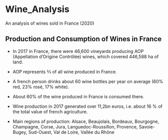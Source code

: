 # Wine_Analysis
An analysis of wines sold in France (2020)

## Production and Consumption of Wines in France

- In 2017 in France, there were 46,600 vineyards producing AOP (Appellation d’Origine Contrôlée) wines, which covered 446,588 ha of land.

- AOP represents ⅔ of all wine produced in France.

- A french person drinks about 60 wine bottles per year on average (60% red, 23% rosé, 17% white).

- About 60% of the wine produced in France is consumed there.

- Wine production in 2017 generated over 11,2bn euros, i.e. about 16 % of the total value of french agriculture.

- Main regions of production: Alsace, Beaujolais,  Bordeaux, Bourgogne, Champagne, Corse, Jura, Languedoc-Roussillon, Provence,  Savoie-Bugey, Sud-Ouest, Val de Loire, Vallée du Rhône

